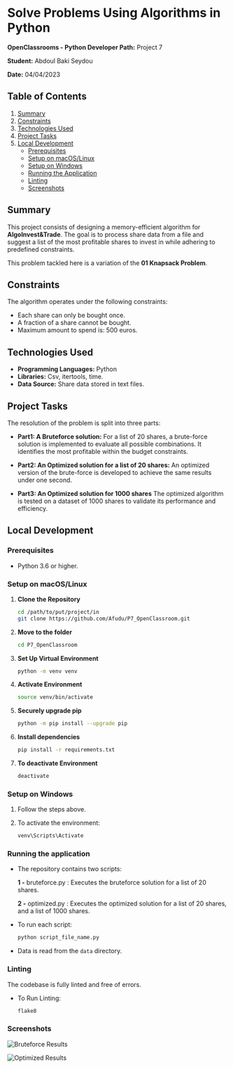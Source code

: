 # Solve Problems Using Algorithms in Python

**OpenClassrooms - Python Developer Path:** Project 7

**Student:** Abdoul Baki Seydou

**Date:** 04/04/2023 

## Table of Contents
1. [Summary](#summary)
2. [Constraints](#constraints)
3. [Technologies Used](#technologies-used)
4. [Project Tasks](#project-tasks)
5. [Local Development](#local-development)
   - [Prerequisites](#prerequisites)
   - [Setup on macOS/Linux](#setup-on-macoslinux)
   - [Setup on Windows](#setup-on-windows)
   - [Running the Application](#running-the-application)
   - [Linting](#linting)
   - [Screenshots](#screenshots)

## Summary
This project consists of designing a memory-efficient algorithm for **AlgoInvest&Trade**.
The goal is to process share data from a file and suggest a list of the most profitable 
shares to invest in while adhering to predefined constraints.

This problem tackled here is a variation of the **01 Knapsack Problem**.

## Constraints
The algorithm operates under the following constraints:
- Each share can only be bought once.
- A fraction of a share cannot be bought.
- Maximum amount to spend is: 500 euros.

## Technologies Used
- **Programming Languages:** Python
- **Libraries:** Csv, itertools, time.
- **Data Source:** Share data stored in text files.

## Project Tasks
The resolution of the problem is split into three parts:

- **Part1: A Bruteforce solution:** For a list of 20 shares, a brute-force solution is implemented to evaluate
all possible combinations. It identifies the most profitable within the budget constraints.

- **Part2: An Optimized solution for a list of 20 shares:** An optimized version of the brute-force is developed 
   to achieve the same results under one second.

- **Part3: An Optimized solution for 1000 shares** The optimized algorithm is tested on a dataset of 1000 shares 
    to validate its performance and efficiency.

## Local Development

### Prerequisites
- Python 3.6 or higher.

### Setup on macOS/Linux

1. **Clone the Repository**
   ```bash
   cd /path/to/put/project/in
   git clone https://github.com/Afudu/P7_OpenClassroom.git

2. **Move to the folder**
   ```bash
   cd P7_OpenClassroom

3. **Set Up Virtual Environment**
   ```bash
   python -m venv venv
   
4. **Activate Environment**
   ```bash
   source venv/bin/activate 
   
5. **Securely upgrade pip**
   ```bash
   python -m pip install --upgrade pip 

6. **Install dependencies**
   ```bash
   pip install -r requirements.txt
   
7. **To deactivate Environment**
   ```bash
   deactivate

### Setup on Windows

1. Follow the steps above.

2. To activate the environment:
   ```bash
   venv\Scripts\Activate

### Running the application

* The repository contains two scripts:

    **1 -** bruteforce.py : Executes the bruteforce solution for a list of 20 shares.

    **2 -** optimized.py : Executes the optimized solution for a list of 20 shares, and a list of 1000 shares.

* To run each script:
   ```bash
   python script_file_name.py
  
* Data is read from the ```data``` directory.

### Linting
The codebase is fully linted and free of errors.

- To Run Linting:
  ````bash
  flake8

### Screenshots

![Bruteforce Results](screenshots/bruteforce.png "Bruteforce Results")


![Optimized Results](screenshots/optimized.png "Optimized Results")
